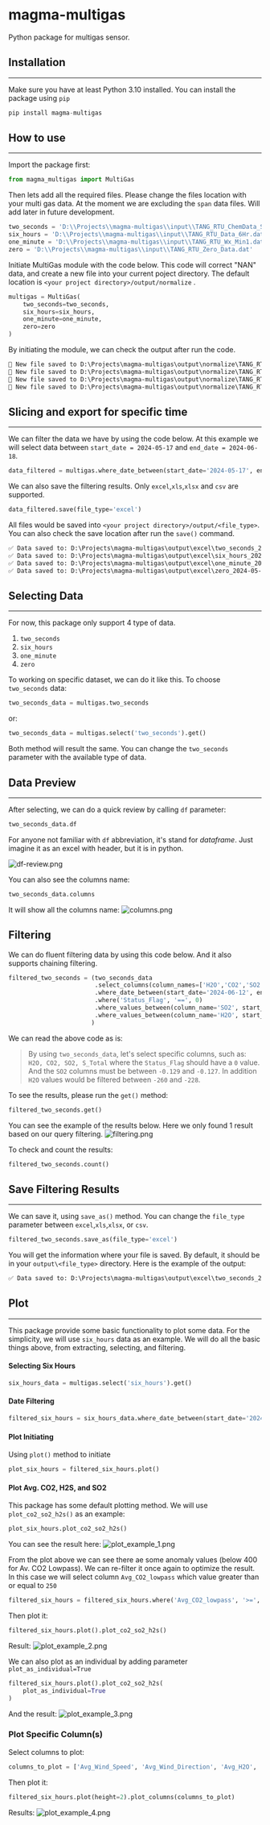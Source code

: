 # magma-multigas
Python package for multigas sensor.

## Installation

---

Make sure you have at least Python 3.10 installed. You can install the package using `pip`
```python
pip install magma-multigas
```

## How to use

---

Import the package first:
```python
from magma_multigas import MultiGas
```

Then lets add all the required files. Please change the files location with your multi gas data. At the moment we are excluding the `span` data files. Will add later in future development.
```python
two_seconds = 'D:\\Projects\\magma-multigas\\input\\TANG_RTU_ChemData_Sec2.dat'
six_hours = 'D:\\Projects\\magma-multigas\\input\\TANG_RTU_Data_6Hr.dat'
one_minute = 'D:\\Projects\\magma-multigas\\input\\TANG_RTU_Wx_Min1.dat'
zero = 'D:\\Projects\\magma-multigas\\input\\TANG_RTU_Zero_Data.dat'
```

Initiate MultiGas module with the code below. This code will correct "NAN" data, and create a new file into your current poject directory. The default location is `<your project directory>/output/normalize` . 
```python
multigas = MultiGas(
    two_seconds=two_seconds,
    six_hours=six_hours,
    one_minute=one_minute,
    zero=zero
)
```

By initiating the module, we can check the output after run the code.
```markdown
💾 New file saved to D:\Projects\magma-multigas\output\normalize\TANG_RTU_ChemData_Sec2.dat
💾 New file saved to D:\Projects\magma-multigas\output\normalize\TANG_RTU_Data_6Hr.dat
💾 New file saved to D:\Projects\magma-multigas\output\normalize\TANG_RTU_Wx_Min1.dat
💾 New file saved to D:\Projects\magma-multigas\output\normalize\TANG_RTU_Zero_Data.dat
```

## Slicing and export for specific time

---

We can filter the data we have by using the code below. At this example we will select data between `start_date = 2024-05-17` and `end_date = 2024-06-18`.
```python
data_filtered = multigas.where_date_between(start_date='2024-05-17', end_date='2024-06-18').save(file_type='excel')
```

We can also save the filtering results. Only `excel`,`xls`,`xlsx` and `csv` are supported.
```python
data_filtered.save(file_type='excel')
```

All files would be saved into `<your project directory>/output/<file_type>`. You can also check the save location after run the `save()` command.
```markdown
✅ Data saved to: D:\Projects\magma-multigas\output\excel\two_seconds_2024-05-17_2024-06-18_TANG_RTU_ChemData_Sec2.xlsx
✅ Data saved to: D:\Projects\magma-multigas\output\excel\six_hours_2024-05-17_2024-06-18_TANG_RTU_Data_6Hr.xlsx
✅ Data saved to: D:\Projects\magma-multigas\output\excel\one_minute_2024-05-17_2024-06-18_TANG_RTU_Wx_Min1.xlsx
✅ Data saved to: D:\Projects\magma-multigas\output\excel\zero_2024-05-17_2024-06-18_TANG_RTU_Zero_Data.xlsx
```

## Selecting Data

---

For now, this package only support 4 type of data.
1. `two_seconds`
2. `six_hours`
3. `one_minute`
4. `zero`

To working on specific dataset, we can do it like this. To choose `two_seconds` data:
```python
two_seconds_data = multigas.two_seconds
```
or:
```python
two_seconds_data = multigas.select('two_seconds').get()
```

Both method will result the same. You can change the `two_seconds` parameter with the available type of data.

## Data Preview

---

After selecting, we can do a quick review by calling `df` parameter:
```python
two_seconds_data.df
```
For anyone not familiar with `df` abbreviation, it's stand for _dataframe_. Just imagine it as an excel with header, but it is in python.

![df-review.png](https://github.com/martanto/magma-multigas/blob/master/images/df-review.png?raw=true)

You can also see the columns name:
```python
two_seconds_data.columns
```
It will show all the columns name:
![columns.png](https://github.com/martanto/magma-multigas/blob/master/images/columns.png?raw=true)

## Filtering
We can do fluent filtering data by using this code below. And it also supports chaining filtering.  
```python
filtered_two_seconds = (two_seconds_data
                        .select_columns(column_names=['H2O','CO2','SO2','H2S','S_total'])
                        .where_date_between(start_date='2024-06-12', end_date='2024-06-18')
                        .where('Status_Flag', '==', 0)
                        .where_values_between(column_name='SO2', start_value=-0.129, end_value=-0.127)
                        .where_values_between(column_name='H2O', start_value=-260, end_value=-228)
                       )
```
We can read the above code as is:
> By using `two_seconds_data`, let's select specific columns, such as: `H2O, CO2, SO2, S_Total` where the `Status_Flag` should have a `0` value. And the `SO2` columns must be between `-0.129` and `-0.127`. In addition `H2O` values would be filtered between `-260` and `-228`.

To see the results, please run the `get()` method:
```python
filtered_two_seconds.get()
```

You can see the example of the results below. Here we only found 1 result based on our query filtering.
![filtering.png](https://github.com/martanto/magma-multigas/blob/master/images/filtering.png?raw=true)

To check and count the results:
```python
filtered_two_seconds.count()
```

## Save Filtering Results

---

We can save it, using `save_as()` method. You can change the `file_type` parameter between `excel`,`xls`,`xlsx`, or `csv`.
```python
filtered_two_seconds.save_as(file_type='excel')
```

You will get the information where your file is saved. By default, it should be in your `output\<file_type>` directory. Here is the example of the output:
```markdown
✅ Data saved to: D:\Projects\magma-multigas\output\excel\two_seconds_2024-06-16_2024-06-16_TANG_RTU_ChemData_Sec2.xlsx
```

## Plot

---

This package provide some basic functionality to plot some data. For the simplicity, we will use `six_hours` data as an example. We will do all the basic things above, from extracting, selecting, and filtering.

#### Selecting Six Hours
```python
six_hours_data = multigas.select('six_hours').get()
```

#### Date Filtering
```python
filtered_six_hours = six_hours_data.where_date_between(start_date='2024-05-17', end_date='2024-06-18')
```

#### Plot Initiating
Using `plot()` method to initiate
```python
plot_six_hours = filtered_six_hours.plot()
```

#### Plot Avg. CO2, H2S, and SO2
This package has some default plotting method. We will use `plot_co2_so2_h2s()` as an example:
```python
plot_six_hours.plot_co2_so2_h2s()
```

You can see the result here:
![plot_example_1.png](https://github.com/martanto/magma-multigas/blob/master/images/plot_example_1.png?raw=true)

From the plot above we can see there ae some anomaly values (below 400 for Av. CO2 Lowpass). We can re-filter it once again to optimize the result. In this case we will select column `Avg_CO2_lowpass` which value greater than or equal to `250`
```python
filtered_six_hours = filtered_six_hours.where('Avg_CO2_lowpass', '>=', 250)
```

Then plot it:
```python
filtered_six_hours.plot().plot_co2_so2_h2s()
```

Result:
![plot_example_2.png](https://github.com/martanto/magma-multigas/blob/master/images/plot_example_2.png?raw=true)

We can also plot as an individual by adding parameter `plot_as_individual=True`
```python
filtered_six_hours.plot().plot_co2_so2_h2s(
    plot_as_individual=True
)
```

And the result:
![plot_example_3.png](https://github.com/martanto/magma-multigas/blob/master/images/plot_example_3.png?raw=true)

###  Plot Specific Column(s)
Select columns to plot:
```python
columns_to_plot = ['Avg_Wind_Speed', 'Avg_Wind_Direction', 'Avg_H2O', 'Avg_CO2_lowpass']
```

Then plot it:
```python
filtered_six_hours.plot(height=2).plot_columns(columns_to_plot)
```

Results:
![plot_example_4.png](https://github.com/martanto/magma-multigas/blob/master/images/plot_example_4.png?raw=true)